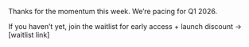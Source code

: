 Thanks for the momentum this week. We’re pacing for Q1 2026.

If you haven’t yet, join the waitlist for early access + launch discount →
[waitlist link]

